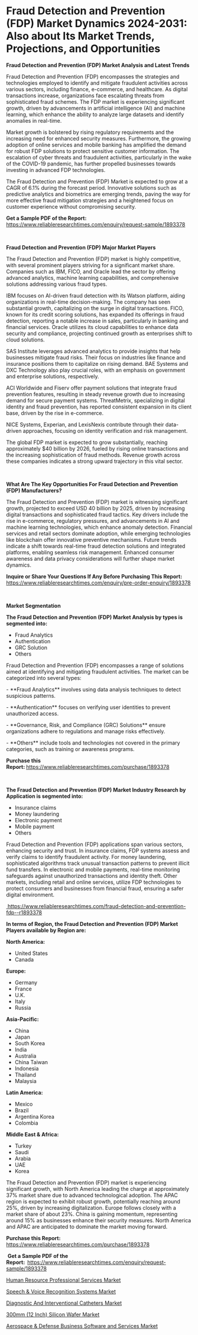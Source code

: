 <p><h1>Fraud Detection and Prevention (FDP) Market Dynamics 2024-2031: Also about Its Market Trends, Projections, and Opportunities</h1></p><p><strong>Fraud Detection and Prevention (FDP) Market Analysis and Latest Trends</strong></p>
<p><p>Fraud Detection and Prevention (FDP) encompasses the strategies and technologies employed to identify and mitigate fraudulent activities across various sectors, including finance, e-commerce, and healthcare. As digital transactions increase, organizations face escalating threats from sophisticated fraud schemes. The FDP market is experiencing significant growth, driven by advancements in artificial intelligence (AI) and machine learning, which enhance the ability to analyze large datasets and identify anomalies in real-time.</p><p>Market growth is bolstered by rising regulatory requirements and the increasing need for enhanced security measures. Furthermore, the growing adoption of online services and mobile banking has amplified the demand for robust FDP solutions to protect sensitive customer information. The escalation of cyber threats and fraudulent activities, particularly in the wake of the COVID-19 pandemic, has further propelled businesses towards investing in advanced FDP technologies.</p><p>The Fraud Detection and Prevention (FDP) Market is expected to grow at a CAGR of 6.1% during the forecast period. Innovative solutions such as predictive analytics and biometrics are emerging trends, paving the way for more effective fraud mitigation strategies and a heightened focus on customer experience without compromising security.</p></p>
<p><strong>Get a Sample PDF of the Report:&nbsp;</strong> <a href="https://www.reliableresearchtimes.com/enquiry/request-sample/1893378?utm_campaign=1776&utm_medium=2&utm_source=Github&utm_content=ia&utm_term=24102024&utm_id=fraud-detection-and-prevention-fdp">https://www.reliableresearchtimes.com/enquiry/request-sample/1893378</a></p>
<p>&nbsp;</p>
<p><strong>Fraud Detection and Prevention (FDP) Major Market Players</strong></p>
<p><p>The Fraud Detection and Prevention (FDP) market is highly competitive, with several prominent players striving for a significant market share. Companies such as IBM, FICO, and Oracle lead the sector by offering advanced analytics, machine learning capabilities, and comprehensive solutions addressing various fraud types. </p><p>IBM focuses on AI-driven fraud detection with its Watson platform, aiding organizations in real-time decision-making. The company has seen substantial growth, capitalizing on the surge in digital transactions. FICO, known for its credit scoring solutions, has expanded its offerings in fraud detection, reporting a notable increase in sales, particularly in banking and financial services. Oracle utilizes its cloud capabilities to enhance data security and compliance, projecting continued growth as enterprises shift to cloud solutions.</p><p>SAS Institute leverages advanced analytics to provide insights that help businesses mitigate fraud risks. Their focus on industries like finance and insurance positions them to capitalize on rising demand. BAE Systems and DXC Technology also play crucial roles, with an emphasis on government and enterprise solutions, respectively.</p><p>ACI Worldwide and Fiserv offer payment solutions that integrate fraud prevention features, resulting in steady revenue growth due to increasing demand for secure payment systems. ThreatMetrix, specializing in digital identity and fraud prevention, has reported consistent expansion in its client base, driven by the rise in e-commerce.</p><p>NICE Systems, Experian, and LexisNexis contribute through their data-driven approaches, focusing on identity verification and risk management.</p><p>The global FDP market is expected to grow substantially, reaching approximately $40 billion by 2026, fueled by rising online transactions and the increasing sophistication of fraud methods. Revenue growth across these companies indicates a strong upward trajectory in this vital sector.</p></p>
<p>&nbsp;</p>
<p><strong>What Are The Key Opportunities For Fraud Detection and Prevention (FDP) Manufacturers?</strong></p>
<p><p>The Fraud Detection and Prevention (FDP) market is witnessing significant growth, projected to exceed USD 40 billion by 2025, driven by increasing digital transactions and sophisticated fraud tactics. Key drivers include the rise in e-commerce, regulatory pressures, and advancements in AI and machine learning technologies, which enhance anomaly detection. Financial services and retail sectors dominate adoption, while emerging technologies like blockchain offer innovative preventive mechanisms. Future trends indicate a shift towards real-time fraud detection solutions and integrated platforms, enabling seamless risk management. Enhanced consumer awareness and data privacy considerations will further shape market dynamics.</p></p>
<p><strong>Inquire or Share Your Questions If Any Before Purchasing This Report:</strong> <a href="https://www.reliableresearchtimes.com/enquiry/pre-order-enquiry/1893378?utm_campaign=1776&utm_medium=2&utm_source=Github&utm_content=ia&utm_term=24102024&utm_id=fraud-detection-and-prevention-fdp">https://www.reliableresearchtimes.com/enquiry/pre-order-enquiry/1893378</a></p>
<p>&nbsp;</p>
<p><strong>Market Segmentation</strong></p>
<p><strong>The Fraud Detection and Prevention (FDP) Market Analysis by types is segmented into:</strong></p>
<p><ul><li>Fraud Analytics</li><li>Authentication</li><li>GRC Solution</li><li>Others</li></ul></p>
<p><p>Fraud Detection and Prevention (FDP) encompasses a range of solutions aimed at identifying and mitigating fraudulent activities. The market can be categorized into several types: </p><p>- **Fraud Analytics** involves using data analysis techniques to detect suspicious patterns. </p><p>- **Authentication** focuses on verifying user identities to prevent unauthorized access. </p><p>- **Governance, Risk, and Compliance (GRC) Solutions** ensure organizations adhere to regulations and manage risks effectively. </p><p>- **Others** include tools and technologies not covered in the primary categories, such as training or awareness programs.</p></p>
<p><strong>Purchase this Report:&nbsp;</strong><a href="https://www.reliableresearchtimes.com/purchase/1893378?utm_campaign=1776&utm_medium=2&utm_source=Github&utm_content=ia&utm_term=24102024&utm_id=fraud-detection-and-prevention-fdp">https://www.reliableresearchtimes.com/purchase/1893378</a></p>
<p>&nbsp;</p>
<p><strong>The Fraud Detection and Prevention (FDP) Market Industry Research by Application is segmented into:</strong></p>
<p><ul><li>Insurance claims</li><li>Money laundering</li><li>Electronic payment</li><li>Mobile payment</li><li>Others</li></ul></p>
<p><p>Fraud Detection and Prevention (FDP) applications span various sectors, enhancing security and trust. In insurance claims, FDP systems assess and verify claims to identify fraudulent activity. For money laundering, sophisticated algorithms track unusual transaction patterns to prevent illicit fund transfers. In electronic and mobile payments, real-time monitoring safeguards against unauthorized transactions and identity theft. Other markets, including retail and online services, utilize FDP technologies to protect consumers and businesses from financial fraud, ensuring a safer digital environment.</p></p>
<p><a href="https://www.reliableresearchtimes.com/fraud-detection-and-prevention-fdp--r1893378?utm_campaign=1776&utm_medium=2&utm_source=Github&utm_content=ia&utm_term=24102024&utm_id=fraud-detection-and-prevention-fdp">&nbsp;https://www.reliableresearchtimes.com/fraud-detection-and-prevention-fdp--r1893378</a></p>
<p><strong>In terms of Region, the Fraud Detection and Prevention (FDP) Market Players available by Region are:</strong></p>
<p>
    <p> <strong> North America: </strong>
        <ul>
            <li>United States</li>
            <li>Canada</li>
        </ul>
        </p> 
    <p> <strong> Europe: </strong>
        <ul>
            <li>Germany</li>
            <li>France</li>
            <li>U.K.</li>
            <li>Italy</li>
            <li>Russia</li>
        </ul>
        </p> 
    <p> <strong> Asia-Pacific: </strong>
        <ul>
            <li>China</li>
            <li>Japan</li>
            <li>South Korea</li>
            <li>India</li>
            <li>Australia</li>
            <li>China Taiwan</li>
            <li>Indonesia</li>
            <li>Thailand</li>
            <li>Malaysia</li>
        </ul>
        </p> 
    <p> <strong> Latin America: </strong>
        <ul>
            <li>Mexico</li>
            <li>Brazil</li>
            <li>Argentina Korea</li>
            <li>Colombia</li>
        </ul>
        </p> 
    <p> <strong> Middle East & Africa: </strong>
        <ul>
            <li>Turkey</li>
            <li>Saudi</li>
            <li>Arabia</li>
            <li>UAE</li>
            <li>Korea</li>
        </ul>
    </p>
    </p>
<p><p>The Fraud Detection and Prevention (FDP) market is experiencing significant growth, with North America leading the charge at approximately 37% market share due to advanced technological adoption. The APAC region is expected to exhibit robust growth, potentially reaching around 25%, driven by increasing digitalization. Europe follows closely with a market share of about 23%. China is gaining momentum, representing around 15% as businesses enhance their security measures. North America and APAC are anticipated to dominate the market moving forward.</p></p>
<p><strong>Purchase this Report: </strong><a href="https://www.reliableresearchtimes.com/purchase/1893378?utm_campaign=1776&utm_medium=2&utm_source=Github&utm_content=ia&utm_term=24102024&utm_id=fraud-detection-and-prevention-fdp">https://www.reliableresearchtimes.com/purchase/1893378</a></p>
<p>&nbsp;<strong>Get a Sample PDF of the Report:&nbsp;&nbsp;</strong><a href="https://www.reliableresearchtimes.com/enquiry/request-sample/1893378?utm_campaign=1776&utm_medium=2&utm_source=Github&utm_content=ia&utm_term=24102024&utm_id=fraud-detection-and-prevention-fdp">https://www.reliableresearchtimes.com/enquiry/request-sample/1893378</a></p>
<p><strong></strong></p>
<p><p><a href="https://www.linkedin.com/pulse/human-resource-professional-services-market-global-5fd4e?utm_campaign=1776&utm_medium=2&utm_source=Github&utm_content=ia&utm_term=24102024&utm_id=fraud-detection-and-prevention-fdp">Human Resource Professional Services Market</a></p><p><a href="https://www.linkedin.com/pulse/speech-voice-recognition-systems-market-industry-trends-wfgkf?utm_campaign=1776&utm_medium=2&utm_source=Github&utm_content=ia&utm_term=24102024&utm_id=fraud-detection-and-prevention-fdp">Speech & Voice Recognition Systems Market</a></p><p><a href="https://github.com/malandranz3ggo/Market-Research-Report-List-1/blob/main/diagnostic-and-interventional-catheters-market.md?utm_campaign=1776&utm_medium=2&utm_source=Github&utm_content=ia&utm_term=24102024&utm_id=fraud-detection-and-prevention-fdp">Diagnostic And Interventional Catheters Market</a></p><p><a href="https://www.linkedin.com/pulse/unveiling-market-trends-global-300mm-12-inch-silicon-wafer-whyrc?utm_campaign=1776&utm_medium=2&utm_source=Github&utm_content=ia&utm_term=24102024&utm_id=fraud-detection-and-prevention-fdp">300mm (12 Inch) Silicon Wafer Market</a></p><p><a href="https://www.linkedin.com/pulse/future-ready-strategic-insights-global-aerospace-defense-of6ye?utm_campaign=1776&utm_medium=2&utm_source=Github&utm_content=ia&utm_term=24102024&utm_id=fraud-detection-and-prevention-fdp">Aerospace & Defense Business Software and Services Market</a></p></p>